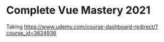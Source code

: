 # Complete Vue Mastery 2021

Taking https://www.udemy.com/course-dashboard-redirect/?course_id=3624936
